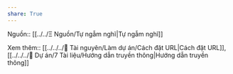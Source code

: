 ```yaml
---
share: True
---
```

Nguồn:: [[../../Ξ Nguồn/Tự ngẫm nghĩ|Tự ngẫm nghĩ]]

Xem thêm:: [[../../../📜 Tài nguyên/Làm dự án/Cách đặt URL|Cách đặt URL]], [[../../../📐 Dự án/7 Tài liệu/Hướng dẫn truyền thông|Hướng dẫn truyền thông]]

